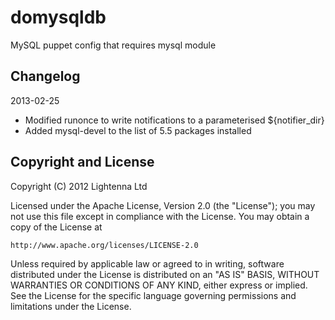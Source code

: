 domysqldb
=========

MySQL puppet config that requires mysql module

Changelog
---------

2013-02-25

  * Modified runonce to write notifications to a parameterised ${notifier_dir}
  * Added mysql-devel to the list of 5.5 packages installed

Copyright and License
---------------------

Copyright (C) 2012 Lightenna Ltd

Licensed under the Apache License, Version 2.0 (the "License");
you may not use this file except in compliance with the License.
You may obtain a copy of the License at

    http://www.apache.org/licenses/LICENSE-2.0

Unless required by applicable law or agreed to in writing, software
distributed under the License is distributed on an "AS IS" BASIS,
WITHOUT WARRANTIES OR CONDITIONS OF ANY KIND, either express or implied.
See the License for the specific language governing permissions and
limitations under the License.